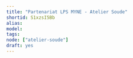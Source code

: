 ```yaml
---
title: "Partenariat LPS MYNE - Atelier Soude"
shortid: S1xzsI5Bb
alias:
model:
tags:
node: ["atelier-soude"]
draft: yes
---
```


